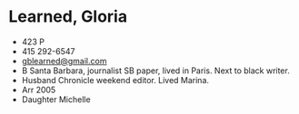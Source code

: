 # Learned, Gloria

* 423 P
* 415 292-6547
* gblearned@gmail.com
* B Santa Barbara, journalist SB paper, lived in Paris. Next to black writer.
* Husband Chronicle weekend editor. Lived Marina.
* Arr 2005
* Daughter Michelle

